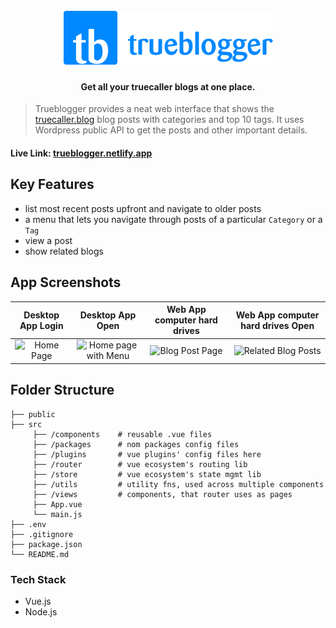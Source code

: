 <h1 align="center">
  <br>
  <a href="/"><img src="public/img/trueblogger%20github%20logo.png" alt="ArminC AutoExec"></a>
</h1>

<h4 align="center">Get all your truecaller blogs at one place.</h4>

> Trueblogger provides a neat web interface that shows the [truecaller.blog](https://truecaller.blog/) blog posts with categories and top 10 tags. It uses Wordpress public API to get the posts and other important details.

#### Live Link: [trueblogger.netlify.app](https://trueblogger.netlify.app)

## Key Features
- list most recent posts upfront and navigate to older posts
- a menu that lets you navigate through posts of a particular `Category` or a `Tag`
- view a post
- show related blogs

## App Screenshots

Desktop App  Login         |  Desktop App Open | Web App  computer  hard drives       |  Web App computer hard drives Open
:-------------------------:|:-------------------------:|:-------------------------:|:-------------------------:
<img src="https://github.com/Sagarmak/trueblogger/blob/master/src/assets/home.png" title="Home Page " width="100%"> |<img src="https://github.com/Sagarmak/trueblogger/blob/master/src/assets/menu.png" title="Home page with Menu" width="100%">|<img src="https://github.com/Sagarmak/trueblogger/blob/master/src/assets/blog.png" title="Blog Post Page" width="100%"> |<img src="https://github.com/Sagarmak/trueblogger/blob/master/src/assets/related.png" title="Related Blog Posts" width="100%">

## Folder Structure

    ├── public
    ├── src
	     ├── /components    # reusable .vue files
	     ├── /packages      # nom packages config files
	     ├── /plugins       # vue plugins' config files here
	     ├── /router        # vue ecosystem's routing lib
	     ├── /store         # vue ecosystem's state mgmt lib
	     ├── /utils         # utility fns, used across multiple components
	     ├── /views         # components, that router uses as pages
	     ├── App.vue
	     └── main.js
	├── .env
    ├── .gitignore
    ├── package.json
    └── README.md

### Tech Stack
- Vue.js
- Node.js
